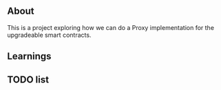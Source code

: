 ## About

This is a project exploring how we can do a Proxy implementation for the upgradeable smart contracts.

## Learnings



## TODO list

